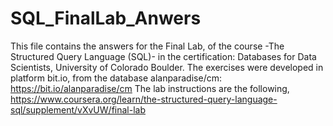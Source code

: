 # SQL_FinalLab_Anwers

This file contains the answers for the Final Lab, of the course -The Structured Query Language (SQL)- in the certification: Databases for Data Scientists, University of Colorado Boulder.
The exercises were developed in platform bit.io, from the database alanparadise/cm: https://bit.io/alanparadise/cm
The lab instructions are the following, https://www.coursera.org/learn/the-structured-query-language-sql/supplement/vXvUW/final-lab
